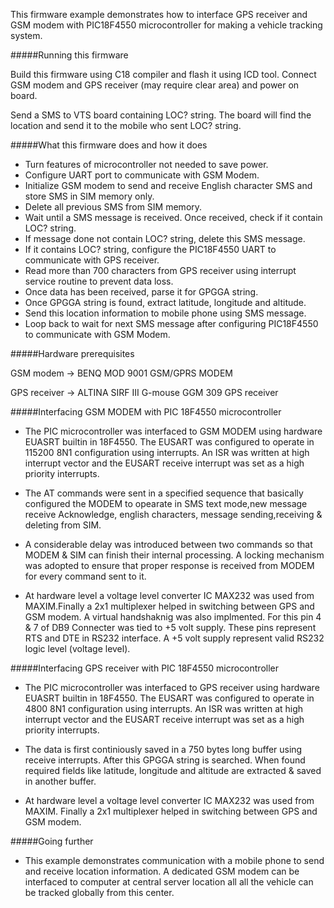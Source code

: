 This firmware example demonstrates how to interface GPS receiver and GSM modem with 
PIC18F4550 microcontroller for making a vehicle tracking system.

#####Running this firmware
   
Build this firmware using C18 compiler and flash it using ICD tool. Connect GSM modem 
and GPS receiver (may require clear area) and power on board.

Send a SMS to VTS board containing LOC? string. The board will find the location and send 
it to the mobile who sent LOC? string.
   
#####What this firmware does and how it does

- Turn features of microcontroller not needed to save power.
- Configure UART port to communicate with GSM Modem.
- Initialize GSM modem to send and receive English character SMS and store SMS in SIM 
memory only.
- Delete all previous SMS from SIM memory.
- Wait until a SMS message is received. Once received, check if it contain LOC? string.
- If message done not contain LOC? string, delete this SMS message. 
- If it contains LOC? string, configure the PIC18F4550 UART to communicate with GPS receiver.
- Read more than 700 characters from GPS receiver using interrupt service routine to prevent 
data loss.
- Once data has been received, parse it for GPGGA string.
- Once GPGGA string is found, extract latitude, longitude and altitude.
- Send this location information to mobile phone using SMS message.
- Loop back to wait for next SMS message after configuring PIC18F4550 to communicate with 
GSM Modem.

#####Hardware prerequisites

GSM modem    &#8594; BENQ MOD 9001 GSM/GPRS MODEM

GPS receiver &#8594; ALTINA SIRF III G-mouse GGM 309 GPS receiver

#####Interfacing GSM MODEM with PIC 18F4550 microcontroller 
- The PIC microcontroller was interfaced to GSM MODEM using hardware EUASRT builtin in 18F4550. 
The EUSART was configured to operate in 115200 8N1 configuration using interrupts. An ISR was 
written at high interrupt vector and the EUSART receive interrupt was set as a high priority 
interrupts. 

- The AT commands were sent  in a specified sequence that basically configured the 
MODEM to opearate in SMS text mode,new message receive  Acknowledge, english characters, 
message sending,receiving & deleting from SIM. 

- A considerable delay was introduced between two commands so that MODEM & SIM can finish their 
internal processing. A locking mechanism was adopted to ensure that proper response is received 
from MODEM for every command sent to it. 

- At hardware level a voltage level converter IC MAX232 was used from MAXIM.Finally a 2x1 multiplexer 
helped in switching between GPS and GSM modem. A virtual handshaknig was also implmented. For this 
pin 4 & 7 of DB9 Connecter was tied to +5 volt supply. These pins represent RTS and DTE in RS232 
interface. A +5 volt supply represent valid RS232 logic level (voltage level).

#####Interfacing GPS receiver with PIC 18F4550 microcontroller 
- The PIC microcontroller was interfaced to GPS receiver using hardware EUASRT builtin in 18F4550. 
The EUSART was configured to operate in 4800 8N1 configuration using interrupts. An ISR was 
written at high interrupt vector and the EUSART receive interrupt was set as a high  priority 
interrupts.

- The data is first continiously saved in a 750 bytes long buffer using receive interrupts. After 
this GPGGA string is searched. When found required fields like latitude, longitude and altitude 
are extracted & saved in another buffer.

- At hardware level a voltage level converter IC MAX232 was used from MAXIM. Finally a 2x1 multiplexer 
helped in switching between GPS and GSM modem.

#####Going further
- This example demonstrates communication with a mobile phone to send and receive location 
information. A dedicated GSM modem can be interfaced to computer at central server location 
all all the vehicle can be tracked globally from this center.

